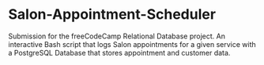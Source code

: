 # Salon-Appointment-Scheduler
Submission for the freeCodeCamp Relational Database project.
An interactive Bash script that logs Salon appointments for a given service with a PostgreSQL Database that stores appointment and customer data. 
